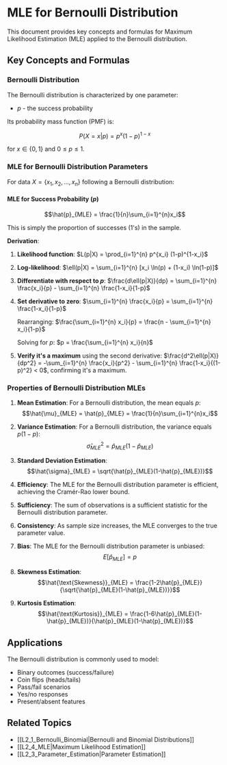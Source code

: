 # MLE for Bernoulli Distribution

This document provides key concepts and formulas for Maximum Likelihood Estimation (MLE) applied to the Bernoulli distribution.

## Key Concepts and Formulas

### Bernoulli Distribution

The Bernoulli distribution is characterized by one parameter:
- $p$ - the success probability

Its probability mass function (PMF) is:

$$P(X = x|p) = p^x (1-p)^{1-x}$$

for $x \in \{0, 1\}$ and $0 \leq p \leq 1$.

### MLE for Bernoulli Distribution Parameters

For data $X = \{x_1, x_2, \ldots, x_n\}$ following a Bernoulli distribution:

#### MLE for Success Probability ($p$)

$$\hat{p}_{MLE} = \frac{1}{n}\sum_{i=1}^{n}x_i$$

This is simply the proportion of successes (1's) in the sample.

**Derivation**:
1. **Likelihood function**:
   $L(p|X) = \prod_{i=1}^{n} p^{x_i} (1-p)^{1-x_i}$

2. **Log-likelihood**:
   $\ell(p|X) = \sum_{i=1}^{n} [x_i \ln(p) + (1-x_i) \ln(1-p)]$

3. **Differentiate with respect to $p$**:
   $\frac{d\ell(p|X)}{dp} = \sum_{i=1}^{n} \frac{x_i}{p} - \sum_{i=1}^{n} \frac{1-x_i}{1-p}$

4. **Set derivative to zero**:
   $\sum_{i=1}^{n} \frac{x_i}{p} = \sum_{i=1}^{n} \frac{1-x_i}{1-p}$
   
   Rearranging:
   $\frac{\sum_{i=1}^{n} x_i}{p} = \frac{n - \sum_{i=1}^{n} x_i}{1-p}$
   
   Solving for $p$:
   $p = \frac{\sum_{i=1}^{n} x_i}{n}$

5. **Verify it's a maximum** using the second derivative:
   $\frac{d^2\ell(p|X)}{dp^2} = -\sum_{i=1}^{n} \frac{x_i}{p^2} - \sum_{i=1}^{n} \frac{1-x_i}{(1-p)^2} < 0$, confirming it's a maximum.

### Properties of Bernoulli Distribution MLEs

1. **Mean Estimation**: 
   For a Bernoulli distribution, the mean equals $p$:
   $$\hat{\mu}_{MLE} = \hat{p}_{MLE} = \frac{1}{n}\sum_{i=1}^{n}x_i$$

2. **Variance Estimation**: 
   For a Bernoulli distribution, the variance equals $p(1-p)$:
   $$\hat{\sigma}^2_{MLE} = \hat{p}_{MLE}(1-\hat{p}_{MLE})$$

3. **Standard Deviation Estimation**:
   $$\hat{\sigma}_{MLE} = \sqrt{\hat{p}_{MLE}(1-\hat{p}_{MLE})}$$

4. **Efficiency**: 
   The MLE for the Bernoulli distribution parameter is efficient, achieving the Cramér-Rao lower bound.

5. **Sufficiency**: 
   The sum of observations is a sufficient statistic for the Bernoulli distribution parameter.

6. **Consistency**: 
   As sample size increases, the MLE converges to the true parameter value.

7. **Bias**: 
   The MLE for the Bernoulli distribution parameter is unbiased:
   $$E[\hat{p}_{MLE}] = p$$

8. **Skewness Estimation**:
   $$\hat{\text{Skewness}}_{MLE} = \frac{1-2\hat{p}_{MLE}}{\sqrt{\hat{p}_{MLE}(1-\hat{p}_{MLE})}}$$

9. **Kurtosis Estimation**:
   $$\hat{\text{Kurtosis}}_{MLE} = \frac{1-6\hat{p}_{MLE}(1-\hat{p}_{MLE})}{\hat{p}_{MLE}(1-\hat{p}_{MLE})}$$

## Applications

The Bernoulli distribution is commonly used to model:
- Binary outcomes (success/failure)
- Coin flips (heads/tails)
- Pass/fail scenarios
- Yes/no responses
- Present/absent features

## Related Topics

- [[L2_1_Bernoulli_Binomial|Bernoulli and Binomial Distributions]]
- [[L2_4_MLE|Maximum Likelihood Estimation]]
- [[L2_3_Parameter_Estimation|Parameter Estimation]] 